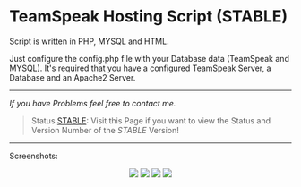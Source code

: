 # TeamSpeak Hosting Script (STABLE)
Script is written in PHP, MYSQL and HTML.

Just configure the config.php file with your Database data (TeamSpeak and MYSQL). It's required that you have a configured TeamSpeak Server, a Database and an Apache2 Server.
***
_If you have Problems feel free to contact me._
> Status [STABLE](https://github.com/panteLx/teamspeakhostingscript/wiki/Status-(STABLE)): Visit this Page if you want to view the Status and Version Number of the _STABLE_ Version!
***
Screenshots:
<p align="center">
  <img src="https://i.imgur.com/O8bHtIK.png" />
  <img src="https://i.imgur.com/CtF5Tpl.png" />
  <img src="https://i.imgur.com/CFX2vc4.png" />
  <img src="https://i.imgur.com/suYUO0b.png" />
</p>
